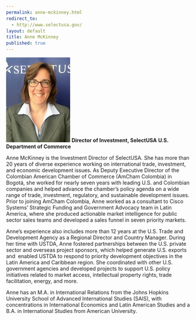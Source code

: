```yaml
---
permalink: anne-mckinney.html
redirect_to:
  - http://www.selectusa.gov/
layout: default
title: Anne McKinney
published: true
---
```


<span class="imgright">![Anne McKinney](images/AM_headshot_small.jpg)
**Director of Investment, SelectUSA**
**U.S. Department of Commerce**</span>

Anne McKinney is the Investment Director of SelectUSA. She has more than 20 years of diverse experience working on international trade, investment, and economic development issues. As Deputy Executive Director of the Colombian American Chamber of Commerce (AmCham Colombia) in Bogotá, she worked for nearly seven years with leading U.S. and Colombian companies and helped advance the chamber’s policy agenda on a wide range of trade, investment, regulatory, and sustainable development issues. Prior to joining AmCham Colombia, Anne worked as a consultant to Cisco Systems’ Strategic Funding and Government Advocacy team in Latin America, where she produced actionable market intelligence for public sector sales teams and developed a sales funnel in seven priority markets.

Anne’s experience also includes more than 12 years at the U.S. Trade and Development Agency as a Regional Director and Country Manager. During her time with USTDA, Anne fostered partnerships between the U.S. private sector and overseas project sponsors, which helped generate U.S. exports and  enabled USTDA to respond to priority development objectives in the Latin America and Caribbean region. She coordinated with other U.S. government agencies and developed projects to support U.S. policy initiatives related to market access, intellectual property rights, trade facilitation, energy, and more.

Anne has an M.A. in International Relations from the Johns Hopkins University School of Advanced International Studies (SAIS), with concentrations in International Economics and Latin American Studies and a B.A. in International Studies from American University.
